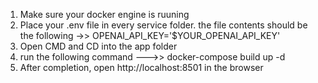 1. Make sure your docker engine is ruuning
2. Place your .env file in every service folder. the file contents should be the following ->> OPENAI_API_KEY='$YOUR_OPENAI_API_KEY'
3. Open CMD and CD into the app folder
4. run the following command --->> docker-compose build up -d
5. After completion, open http://localhost:8501 in the browser
